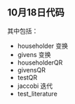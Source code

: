 ## 10月18日代码
其中包括：
+ householder 变换
+ givens 变换
+ householderQR
+ givensQR
+ testQR
+ jaccobi 迭代
+ test_literature
